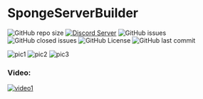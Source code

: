 # SpongeServerBuilder

![GitHub repo size](https://img.shields.io/github/repo-size/Puyodead1-Development/SpongeServerBuilder.svg?style=plastic)
[![Discord Server](https://discordapp.com/api/guilds/589200717277954093/embed.png)](https://discord.gg/tMzrSxQ)
![GitHub issues](https://img.shields.io/github/issues/Puyodead1-Development/SpongeServerBuilder.svg?style=plastic)
![GitHub closed issues](https://img.shields.io/github/issues-closed-raw/Puyodead1-Development/SpongeServerBuilder.svg?style=plastic)
![GitHub License](https://img.shields.io/github/license/Puyodead1-Development/SpongeServerBuilder.svg?style=plastic)
![GitHub last commit](https://img.shields.io/github/last-commit/Puyodead1-Development/SpongeServerBuilder.svg?style=plastic)

![pic1](https://i.imgur.com/wyEx2bd.png)
![pic2](https://i.imgur.com/ttfuhrM.png)
![pic3](https://i.imgur.com/4MGNPSz.png)
### Video:
[![video1](https://cdn-b-east.streamable.com/image/ogigl.jpg)](https://streamable.com/ogigl)

